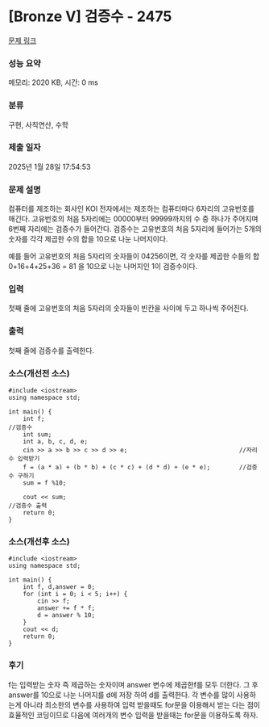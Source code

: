 # [Bronze V] 검증수 - 2475 

[문제 링크](https://www.acmicpc.net/problem/2475) 

### 성능 요약

메모리: 2020 KB, 시간: 0 ms

### 분류

구현, 사칙연산, 수학

### 제출 일자

2025년 1월 28일 17:54:53

### 문제 설명

<p>컴퓨터를 제조하는 회사인 KOI 전자에서는 제조하는 컴퓨터마다 6자리의 고유번호를 매긴다. 고유번호의 처음 5자리에는 00000부터 99999까지의 수 중 하나가 주어지며 6번째 자리에는 검증수가 들어간다. 검증수는 고유번호의 처음 5자리에 들어가는 5개의 숫자를 각각 제곱한 수의 합을 10으로 나눈 나머지이다.</p>

<p>예를 들어 고유번호의 처음 5자리의 숫자들이 04256이면, 각 숫자를 제곱한 수들의 합 0+16+4+25+36 = 81 을 10으로 나눈 나머지인 1이 검증수이다.</p>

### 입력 

 <p>첫째 줄에 고유번호의 처음 5자리의 숫자들이 빈칸을 사이에 두고 하나씩 주어진다.</p>

### 출력 

 <p>첫째 줄에 검증수를 출력한다.</p>

 ### 소스(개선전 소스)
```
#include <iostream>
using namespace std;

int main() {												 
	int f;																	//검증수
	int sum;																
	int a, b, c, d, e;
	cin >> a >> b >> c >> d >> e;								//자리수 입력받기
	f = (a * a) + (b * b) + (c * c) + (d * d) + (e * e);		//검증수 구하기
	sum = f %10;			

	cout << sum;														//검증수 출력
	return 0;
}
```
### 소스(개선후 소스)
```
#include <iostream>
using namespace std;

int main() {
	int f, d,answer = 0;
	for (int i = 0; i < 5; i++) {
		cin >> f;
		answer += f * f;
		d = answer % 10;
	}
	cout << d;
	return 0;
}
```
### 후기
f는 입력받는 숫자 즉 제곱하는 숫자이며 answer 변수에 제곱한f를 모두 더한다. 
그 후 answer를 10으로 나눈 나머지를 d에 저장 하여 d를 출력한다. 각 변수를 많이 사용하는게 아니라 최소한의 변수를 사용하여 입력 받을때도 for문을 이용해서 받는 다는 점이 효율적인 코딩이므로 다음에 여러개의 변수 입력을 받을때는 for문을 이용하도록 하자. 

